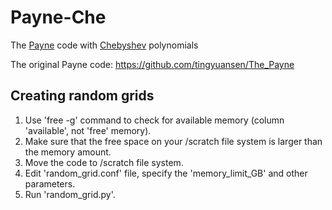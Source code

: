 # Payne-Che
The [Payne](https://en.wikipedia.org/wiki/Cecilia_Payne-Gaposchkin) code with [Chebyshev](https://en.wikipedia.org/wiki/Pafnuty_Chebyshev) polynomials

The original Payne code: https://github.com/tingyuansen/The_Payne

Creating random grids
---------------------
1. Use 'free -g' command to check for available memory (column 'available', not 'free' memory).
2. Make sure that the free space on your /scratch file system is larger than the memory amount.
3. Move the code to /scratch file system.
4. Edit 'random_grid.conf' file, specify the 'memory_limit_GB' and other parameters.
5. Run 'random_grid.py'.

